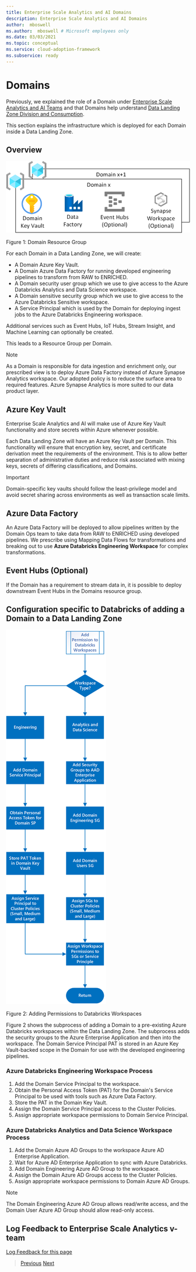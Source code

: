 ```yaml
---
title: Enterprise Scale Analytics and AI Domains
description: Enterprise Scale Analytics and AI Domains
author:  mboswell
ms.author:  mboswell # Microsoft employees only
ms.date: 03/03/2021
ms.topic: conceptual
ms.service: cloud-adoption-framework
ms.subservice: ready
---
```


# Domains

Previously, we explained the role of a Domain under [Enterprise Scale Analytics and AI Teams](../01-overview/02-esa-ai-teams.md#domain-ops-per-domain) and that Domains help understand [Data Landing Zone Division and Consumption](../01-overview/03-dlzdivision.md).

This section explains the infrastructure which is deployed for each Domain inside a Data Landing Zone.

## Overview

![Domains](../images/domainrg.png)

Figure 1: Domain Resource Group

For each Domain in a Data Landing Zone, we will  create:

* A Domain Azure Key Vault.
* A Domain Azure Data Factory for running developed engineering pipelines to transform from RAW to ENRICHED.
* A Domain security user group which we use to give access to the Azure Databricks Analytics and Data Science workspace.
* A Domain sensitive security group which we use to give access to the Azure Databricks Sensitive workspace.
* A Service Principal which is used by the Domain for deploying ingest jobs to the Azure Databricks Engineering workspace.

Additional services such as Event Hubs, IoT Hubs, Stream Insight, and Machine Learning can optionally be created.

This leads to a Resource Group per Domain.

>[!NOTE]
>As a Domain is responsible for data ingestion and enrichment only, our prescribed view is to deploy Azure Data Factory instead of Azure Synapse Analytics workspace. Our adopted policy is to reduce the surface area to required features. Azure Synapse Analytics is more suited to our data product layer.

## Azure Key Vault

Enterprise Scale Analytics and AI will make use of Azure Key Vault functionality and store secrets within Azure whenever possible.

Each Data Landing Zone will have an Azure Key Vault per Domain. This functionality will ensure that encryption key, secret, and certificate derivation meet the requirements of the environment. This is to allow better separation of administrative duties and reduce risk associated with mixing keys, secrets of differing classifications, and Domains.

>[!IMPORTANT]
>Domain-specific key vaults should follow the least-privilege model and avoid secret sharing across environments as well as transaction scale limits.

## Azure Data Factory

An Azure Data Factory will be deployed to allow pipelines written by the Domain Ops team to take data from RAW to ENRICHED using developed pipelines. We prescribe using Mapping Data Flows for transformations and breaking out to use **Azure Databricks Engineering Workspace** for complex transformations.

## Event Hubs (Optional)

If the Domain has a requirement to stream data in, it is possible to deploy downstream Event Hubs in the Domains resource group.

## Configuration specific to Databricks of adding a Domain to a Data Landing Zone

![Adding Permissions to Databricks Workspaces](../images/addingpermissionstodatabricksworkspaces.png)

Figure 2: Adding Permissions to Databricks Workspaces

Figure 2 shows the subprocess of adding a Domain to a pre-existing Azure Databricks workspaces within the Data Landing Zone. The subprocess adds the security groups to the Azure Enterprise Application and then into the workspace. The Domain Service Principal PAT is stored in an Azure Key Vault-backed scope in the Domain for use with the developed engineering pipelines.

### Azure Databricks Engineering Workspace Process

1. Add the Domain Service Principal to the workspace.
1. Obtain the Personal Access Token (PAT) for the Domain's Service Principal to be used with tools such as Azure Data Factory.
1. Store the PAT in the Domain Key Vault.
1. Assign the Domain Service Principal access to the Cluster Policies.
1. Assign appropriate workspace permissions to Domain Service Principal.

### Azure Databricks Analytics and Data Science Workspace Process

1. Add the Domain Azure AD Groups to the workspace Azure AD Enterprise Application.
1. Wait for Azure AD Enterprise Application to sync with Azure Databricks.
1. Add Domain Engineering Azure AD Group to the workspace.
1. Assign the Domain Azure AD Groups access to the Cluster Policies.
1. Assign appropriate workspace permissions to Domain Azure AD Groups.

>[!NOTE]
>The Domain Engineering Azure AD Group allows read/write access, and the Domain User Azure AD Group should allow read-only access.

## Log Feedback to Enterprise Scale Analytics v-team

[Log Feedback for this page](https://github.com/Azure/enterprise-scale-analytics/issues/new?title=&body=%0A%0A%5BEnter%20feedback%20here%5D%0A%0A%0A---%0A%23%23%23%23%20Document%20Details%0A%0A%E2%9A%A0%20*Do%20not%20edit%20this%20section.%20It%20is%20required%20for%20Solution%20Engineering%20%E2%9E%9F%20GitHub%20issue%20linking.*%0A%0A*%20Content%3A%2003-datalandingzones%20%E2%9E%9F%2005-domains.md)

>[Previous](04-synapse.md)
>[Next](06-dataproducts.md)
